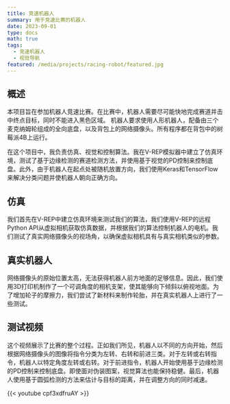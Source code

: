 ```yaml
---
title: 竞速机器人
summary: 用于竞速比赛的机器人
date: 2023-09-01
type: docs
math: true
tags:
  - 竞速机器人
  - 视觉导航
featured: /media/projects/racing-robot/featured.jpg
---
```


## 概述
本项目旨在参加机器人竞速比赛。在比赛中，机器人需要尽可能快地完成赛道并击中终点目标，同时不能进入黑色区域。
机器人要求使用人形机器人，配备由三个麦克纳姆轮组成的全向底盘，以及背包上的网络摄像头。所有程序都在背包中的树莓派4B上运行。

在这个项目中，我负责仿真、视觉和控制算法。我在V-REP模拟器中建立了仿真环境，测试了基于边缘检测的赛道检测方法，并使用基于视觉的PD控制来控制底盘。此外，由于机器人在起点处被随机放置方向，我们使用Keras和TensorFlow来解决分类问题并使机器人朝向正确方向。

## 仿真
我们首先在V-REP中建立仿真环境来测试我们的算法，我们使用V-REP的远程Python API从虚拟相机获取仿真数据，并根据我们的算法控制机器人的电机。我们测试了真实网络摄像头的视场角，以确保虚拟相机具有与真实相机类似的参数。

## 真实机器人
网络摄像头的原始位置太高，无法获得机器人前方地面的足够信息。因此，我们使用3D打印机制作了一个可调角度的相机支架，使其能够向下倾斜以俯视地面。为了增加轮子的摩擦力，我们尝试了新材料来制作轮胎，并在真实机器人上进行了一些测试。

## 测试视频
这个视频展示了比赛的整个过程。正如我们所见，机器人以不同的方向开始，然后根据网络摄像头的图像将指令分类为左转、右转和前进三类。对于左转或右转指令，机器人以特定角度左转或右转。对于前进指令，机器人开始使用基于边缘检测的PD控制来控制底盘。即使面对伪装图案，视觉算法也能保持稳健。最后，机器人使用基于圆弧检测的方法来估计与目标的距离，并在调整方向的同时减速。

{{< youtube cpf3xdfruAY >}}
<!--{{< youtube L-4Lpmt8hqk >}}-->
<!--more-->
